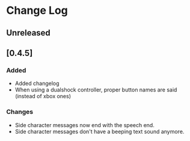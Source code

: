 # Change Log
 
## Unreleased

## [0.4.5]
### Added
- Added changelog
- When using a dualshock controller, proper button names are said (instead of xbox ones)

### Changes
- Side character messages now end with the speech end.
- Side character messages don't have a beeping text sound anymore.
